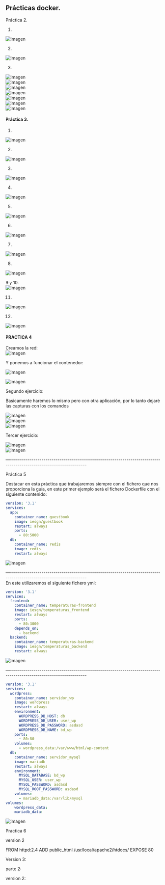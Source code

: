 
 ## Prácticas docker.

Práctica 2.

1.
![imagen](https://user-images.githubusercontent.com/72253934/223849404-aa726491-9d53-4953-afa1-3a90a0e0de96.png)


2. 

![imagen](https://user-images.githubusercontent.com/72253934/223849464-31f24af6-ed76-4384-b7a6-492237fc6414.png)

3.

![imagen](https://user-images.githubusercontent.com/72253934/223849529-faabf4d4-12f5-4e85-81a2-f41d92d5ac30.png) <br>
![imagen](https://user-images.githubusercontent.com/72253934/223849564-2530d7d8-b650-40d7-a0ee-9c1888a9aea0.png) <br> 
![imagen](https://user-images.githubusercontent.com/72253934/223849609-d5d3a6bc-d841-4dff-b447-a864a7c2327f.png) <br>
![imagen](https://user-images.githubusercontent.com/72253934/223850001-3a9ef3d2-b389-4e70-bba4-029535fab758.png) <br>
![imagen](https://user-images.githubusercontent.com/72253934/223850065-d9fdfd85-3f4b-43b1-bd99-c8039d163d00.png) <br>
![imagen](https://user-images.githubusercontent.com/72253934/223850223-be04d8d7-2f84-49ec-8985-de1674882bba.png) <br>
![imagen](https://user-images.githubusercontent.com/72253934/223850269-74cc7930-5946-4864-a3b0-953164ead458.png)

#### Práctica 3. <br>
1.
![imagen](https://user-images.githubusercontent.com/72253934/223850746-8ac9d248-4d82-43c8-b124-70e62799ab61.png) <br>

2.

![imagen](https://user-images.githubusercontent.com/72253934/223850892-d552529c-0958-491a-91df-7b0fcfe7cffb.png) <br>

3.
![imagen](https://user-images.githubusercontent.com/72253934/223850983-b24f89ee-fecb-405f-9a89-06734a8efd68.png) <br>

4.
![imagen](https://user-images.githubusercontent.com/72253934/223851152-f716c533-73f3-47fa-94c4-e2c3d4d3bf2d.png) <br>

5.
![imagen](https://user-images.githubusercontent.com/72253934/223851206-60757ac0-b6f5-4dbf-a773-ebf5848b3d34.png) <br>

6.
![imagen](https://user-images.githubusercontent.com/72253934/223851274-f191ec83-13c2-4390-9f81-4e56c2e671a1.png) <br>

7.
![imagen](https://user-images.githubusercontent.com/72253934/223851340-b881e191-dc01-4f63-8447-021ec41f603a.png) <br>

8.
![imagen](https://user-images.githubusercontent.com/72253934/223851443-1744ed50-4bad-4e73-be8c-750e51e90fd9.png) <br>

9 y 10. <br>
![imagen](https://user-images.githubusercontent.com/72253934/223851515-3e935393-afdd-4685-beba-95f0fe097306.png) <br>

11.
![imagen](https://user-images.githubusercontent.com/72253934/223851547-77f22ce9-875d-4100-8bf6-f64ba8e0e14d.png) <br>

12.

![imagen](https://user-images.githubusercontent.com/72253934/223851812-7b927445-1ab2-4a23-81cc-9de52cef1e54.png) <br>

#### PRACTICA 4

Creamos la red:  <br>
![imagen](https://user-images.githubusercontent.com/72253934/223852918-0e7613a3-6692-4738-9f61-5433a7890a9a.png) <br>

Y ponemos a funcionar el contenedor: <br>

![imagen](https://user-images.githubusercontent.com/72253934/223853013-448fb028-4597-4e3b-b92a-d9fdb28c1dda.png) <br>

![imagen](https://user-images.githubusercontent.com/72253934/223853073-ea63c02d-4617-4cd8-90e3-1817242a30cf.png) <br>

Segundo ejercicio: <br>

Basicamente haremos lo mismo pero con otra aplicación, por lo tanto dejaré las capturas con los comandos <br>

![imagen](https://user-images.githubusercontent.com/72253934/223853345-72312afb-c2e9-4c7d-8f22-0833c41e3903.png) <br>
![imagen](https://user-images.githubusercontent.com/72253934/223853412-597f0012-d83b-4882-beae-d12ab84a33df.png) <br>
![imagen](https://user-images.githubusercontent.com/72253934/223853550-9fe90909-a172-4b4f-aabf-25742be134de.png) <br>

Tercer ejercicio: <br> 

![imagen](https://user-images.githubusercontent.com/72253934/223853898-f60610c0-6141-4f70-88fb-e6dc43ef8356.png) <br>
![imagen](https://user-images.githubusercontent.com/72253934/223853955-5038402f-3f96-4102-8d38-b9173109d842.png)


—---------------------------------------------------------------------------------------------------------------------

Práctica 5

Destacar en esta práctica que trabajaremos siempre con el fichero que nos proporciona la guía, en este primer ejemplo será el fichero Dockerfile con el siguiente contenido: <br> 

```yaml
version: '3.1'
services:
  app:
    container_name: guestbook
    image: iesgn/guestbook
    restart: always
    ports:
      - 80:5000
  db:
    container_name: redis
    image: redis
    restart: always
```
![imagen](https://user-images.githubusercontent.com/72253934/223855027-34922953-4397-4510-bb4c-7f892a4ff981.png)

—--------------------------------------------------------------------------------------------------------------------- <br>
En este utilizaremos el siguiente fichero yml: <br>
```yaml
version: '3.1'
services:
  frontend:
    container_name: temperaturas-frontend
    image: iesgn/temperaturas_frontend
    restart: always
    ports:
      - 80:3000
    depends_on:
      - backend
  backend:
    container_name: temperaturas-backend
    image: iesgn/temperaturas_backend
    restart: always
```
![imagen](https://user-images.githubusercontent.com/72253934/223855124-e1e7d16b-cf52-4059-8c6b-7b08ab96e03d.png)

—--------------------------------------------------------------------------------------------------------------------- <br>

```yaml
version: '3.1'
services:
  wordpress:
    container_name: servidor_wp
    image: wordpress
    restart: always
    environment:
      WORDPRESS_DB_HOST: db
      WORDPRESS_DB_USER: user_wp
      WORDPRESS_DB_PASSWORD: asdasd
      WORDPRESS_DB_NAME: bd_wp
    ports:
      - 80:80
    volumes:
      - wordpress_data:/var/www/html/wp-content
  db:
    container_name: servidor_mysql
    image: mariadb
    restart: always
    environment:
      MYSQL_DATABASE: bd_wp
      MYSQL_USER: user_wp
      MYSQL_PASSWORD: asdasd
      MYSQL_ROOT_PASSWORD: asdasd
    volumes:
      - mariadb_data:/var/lib/mysql
volumes:
    wordpress_data:
    mariadb_data:
```
![imagen](https://user-images.githubusercontent.com/72253934/223855274-dbbccec2-b626-48ed-acf1-8e40b6f3dcd9.png)


Practica 6



version 2

FROM httpd:2.4
ADD public_html /usr/local/apache2/htdocs/
EXPOSE 80





Version 3: 



parte 2:







version 2:






